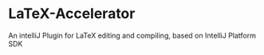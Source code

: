 # LaTeX-Accelerator

An intelliJ Plugin for LaTeX editing and compiling, based on IntelliJ Platform SDK


